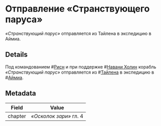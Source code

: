 # Отправление «Странствующего паруса»
*«Странствующий парус»* отправляется из Тайлена в экспедицию в Аймиа.

## Details
Под командованием #[Рисн](characters/rysn) и при поддержке #[Навани Холин](characters/navani) корабль *«Странствующий парус»* отправляется из #[Тайлена](locations/thaylen-city) в экспедицию в #[Аймиа](locations/aimia).

## Metadata
| Field | Value |
| ----- | ----- |
| chapter | *«Осколок зари»* гл. 4 |
